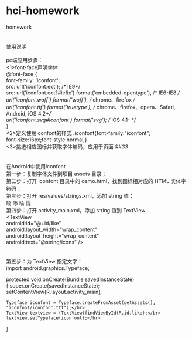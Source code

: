 # hci-homework
homework</br></br></br>
使用说明
</br></br>
pc端应用步骤：</br>
<1>font-face声明字体</br>
@font-face {</br>
    font-family: 'iconfont';</br>
    src: url('iconfont.eot'); /* IE9*/</br>
    src: url('iconfont.eot?#iefix') format('embedded-opentype'), /* IE6-IE8 */</br>
    url('iconfont.woff') format('woff'), /* chrome、firefox */</br>
    url('iconfont.ttf') format('truetype'), /* chrome、firefox、opera、Safari, Android, iOS 4.2+*/</br>
    url('iconfont.svg#iconfont') format('svg'); /* iOS 4.1- */</br>
}</br>
<2>定义使用iconfont的样式
.iconfont{font-family:"iconfont";</br>
font-size:16px;font-style:normal;}</br>
<3>挑选相应图标并获取字体编码，应用于页面
<i class="iconfont">&#33</i></br>
</br></br>
在Android中使用iconfont
</br>
第一步：复制字体文件到项目 assets 目录；
</br>
第二步：打开 iconfont 目录中的 demo.html，找到图标相对应的 HTML 实体字符码；</br>
第三步：打开 res/values/strings.xml，添加 string 值；</br>
<string name="icons">&#x3605; &#x35ad; &#x35ae; &#x35af;</string></br>
第四步：打开 activity_main.xml，添加 string 值到 TextView：</br>
<TextView</br>
    android:id="@+id/like"</br>
    android:layout_width="wrap_content"</br>
    android:layout_height="wrap_content"</br>
    android:text="@string/icons" /></br>
</br>    
第五步：为 TextView 指定文字：
</br>
import android.graphics.Typeface;</br>
 
protected void onCreate(Bundle savedInstanceState)</br>
{
    super.onCreate(savedInstanceState);</br>
    setContentView(R.layout.activity_main);</br>
 
    Typeface iconfont = Typeface.createFromAsset(getAssets(), "iconfont/iconfont.ttf");</br>
    TextView textview = (TextView)findViewById(R.id.like);</br>
    textview.setTypeface(iconfont);</br>
}
